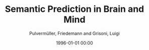 ---
layout: post
title: Semantic Prediction in Brain and Mind

date: 1996-01-01 00:00
author: Pulvermüller, Friedemann and Grisoni, Luigi
tags: ["n400","cloze probability","event-related potential","prediction error","prediction potential","semantics"]
journal: Trends in Cognitive Sciences

link: https://doi.org/10.1016/j.tics.2020.07.002

year: 2020
---
